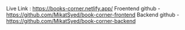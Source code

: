Live Link : https://books-corner.netlify.app/
Froentend github - https://github.com/MikatSyed/book-corner-frontend
Backend github - https://github.com/MikatSyed/book-corner-backend
